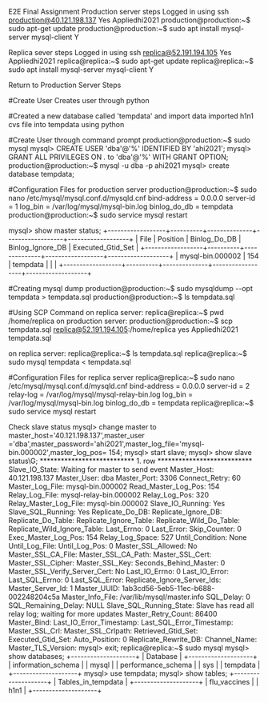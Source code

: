 E2E Final Assignment
Production server steps
Logged in using ssh production@40.121.198.137
Yes
Appliedhi2021
production@production:~$ sudo apt-get update
production@production:~$ sudo apt install mysql-server mysql-client
Y

Replica sever steps
Logged in using ssh replica@52.191.194.105
Yes
Appliedhi2021
replica@replica:~$ sudo apt-get update
replica@replica:~$ sudo apt install mysql-server mysql-client
Y

Return to Production Server Steps

#Create User
Creates user through python 

#Created a new database called 'tempdata' and import data
imported h1n1 cvs file into tempdata using python

#Create User through command prompt
production@production:~$ sudo mysql
mysql> CREATE USER 'dba'@'%' IDENTIFIED BY 'ahi2021';
mysql> GRANT ALL PRIVILEGES ON *.* to 'dba'@'%' WITH GRANT OPTION;
production@production:~$ mysql -u dba -p
ahi2021
mysql> create database tempdata;

#Configuration Files for production server
production@production:~$ sudo nano /etc/mysql/mysql.conf.d/mysqld.cnf
bind-address = 0.0.0.0
server-id = 1
log_bin = /var/log/mysql/mysql-bin.log
binlog_do_db = tempdata
production@production:~$ sudo service mysql restart

mysql> show master status;
+------------------+----------+--------------+------------------+-------------------+
| File             | Position | Binlog_Do_DB | Binlog_Ignore_DB | Executed_Gtid_Set |
+------------------+----------+--------------+------------------+-------------------+
| mysql-bin.000002 |      154 | tempdata     |                  |                   |
+------------------+----------+--------------+------------------+-------------------+


#Creating mysql dump
production@production:~$ sudo mysqldump --opt tempdata > tempdata.sql
production@production:~$ ls
tempdata.sql


#Using SCP Command
on replica server: 
replica@replica:~$ pwd
/home/replica
on production server:
production@production:~$ scp tempdata.sql replica@52.191.194.105:/home/replica
yes
Appliedhi2021
tempdata.sql

on replica server:
replica@replica:~$ ls
tempdata.sql
replica@replica:~$ sudo mysql tempdata < tempdata.sql

#Configuration Files for replica server
replica@replica:~$ sudo nano /etc/mysql/mysql.conf.d/mysqld.cnf
bind-address = 0.0.0.0
server-id = 2
relay-log = /var/log/mysql/mysql-relay-bin.log
log_bin = /var/log/mysql/mysql-bin.log
binlog_do_db = tempdata
replica@replica:~$ sudo service mysql restart

Check slave status
mysql> change master to master_host='40.121.198.137',master_user ='dba',master_password='ahi2021',master_log_file='mysql-bin.000002',master_log_pos= 154;
mysql> start slave;
mysql> show slave status\G;
*************************** 1. row ***************************
               Slave_IO_State: Waiting for master to send event
                  Master_Host: 40.121.198.137
                  Master_User: dba
                  Master_Port: 3306
                Connect_Retry: 60
              Master_Log_File: mysql-bin.000002
          Read_Master_Log_Pos: 154
               Relay_Log_File: mysql-relay-bin.000002
                Relay_Log_Pos: 320
        Relay_Master_Log_File: mysql-bin.000002
             Slave_IO_Running: Yes
            Slave_SQL_Running: Yes
              Replicate_Do_DB:
          Replicate_Ignore_DB:
           Replicate_Do_Table:
       Replicate_Ignore_Table:
      Replicate_Wild_Do_Table:
  Replicate_Wild_Ignore_Table:
                   Last_Errno: 0
                   Last_Error:
                 Skip_Counter: 0
          Exec_Master_Log_Pos: 154
              Relay_Log_Space: 527
              Until_Condition: None
               Until_Log_File:
                Until_Log_Pos: 0
           Master_SSL_Allowed: No
           Master_SSL_CA_File:
           Master_SSL_CA_Path:
              Master_SSL_Cert:
            Master_SSL_Cipher:
               Master_SSL_Key:
        Seconds_Behind_Master: 0
Master_SSL_Verify_Server_Cert: No
                Last_IO_Errno: 0
                Last_IO_Error:
               Last_SQL_Errno: 0
               Last_SQL_Error:
  Replicate_Ignore_Server_Ids:
             Master_Server_Id: 1
                  Master_UUID: 1ab3cd56-5eb5-11ec-b688-002248204c5a
             Master_Info_File: /var/lib/mysql/master.info
                    SQL_Delay: 0
          SQL_Remaining_Delay: NULL
      Slave_SQL_Running_State: Slave has read all relay log; waiting for more updates
           Master_Retry_Count: 86400
                  Master_Bind:
      Last_IO_Error_Timestamp:
     Last_SQL_Error_Timestamp:
               Master_SSL_Crl:
           Master_SSL_Crlpath:
           Retrieved_Gtid_Set:
            Executed_Gtid_Set:
                Auto_Position: 0
         Replicate_Rewrite_DB:
                 Channel_Name:
           Master_TLS_Version:
mysql> exit;
replica@replica:~$ sudo mysql
mysql> show databases;
+--------------------+
| Database           |
+--------------------+
| information_schema |
| mysql              |
| performance_schema |
| sys                |
| tempdata           |
+--------------------+
mysql> use tempdata;
mysql> show tables;
+--------------------+
| Tables_in_tempdata |
+--------------------+
| flu_vaccines       |
| h1n1               |
+--------------------+

